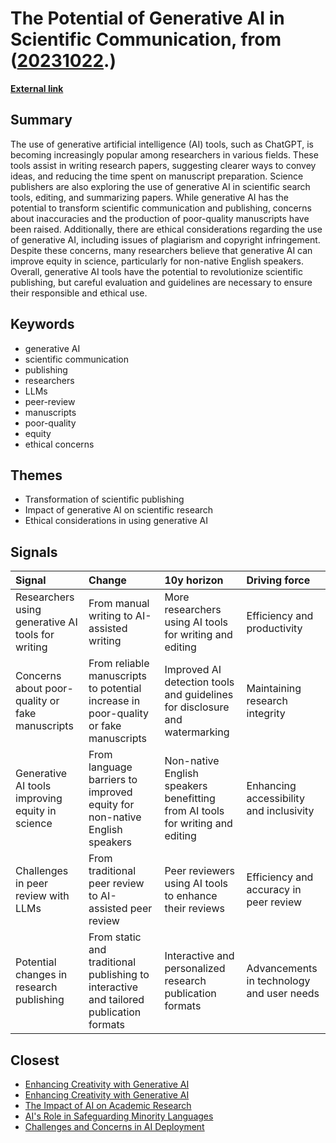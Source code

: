 # __The Potential of Generative AI in Scientific Communication__, from ([20231022](https://kghosh.substack.com/p/20231022).)

__[External link](https://www.nature.com/articles/d41586-023-03144-w)__



## Summary

The use of generative artificial intelligence (AI) tools, such as ChatGPT, is becoming increasingly popular among researchers in various fields. These tools assist in writing research papers, suggesting clearer ways to convey ideas, and reducing the time spent on manuscript preparation. Science publishers are also exploring the use of generative AI in scientific search tools, editing, and summarizing papers. While generative AI has the potential to transform scientific communication and publishing, concerns about inaccuracies and the production of poor-quality manuscripts have been raised. Additionally, there are ethical considerations regarding the use of generative AI, including issues of plagiarism and copyright infringement. Despite these concerns, many researchers believe that generative AI can improve equity in science, particularly for non-native English speakers. Overall, generative AI tools have the potential to revolutionize scientific publishing, but careful evaluation and guidelines are necessary to ensure their responsible and ethical use.

## Keywords

* generative AI
* scientific communication
* publishing
* researchers
* LLMs
* peer-review
* manuscripts
* poor-quality
* equity
* ethical concerns

## Themes

* Transformation of scientific publishing
* Impact of generative AI on scientific research
* Ethical considerations in using generative AI

## Signals

| Signal                                            | Change                                                                                 | 10y horizon                                                                   | Driving force                             |
|:--------------------------------------------------|:---------------------------------------------------------------------------------------|:------------------------------------------------------------------------------|:------------------------------------------|
| Researchers using generative AI tools for writing | From manual writing to AI-assisted writing                                             | More researchers using AI tools for writing and editing                       | Efficiency and productivity               |
| Concerns about poor-quality or fake manuscripts   | From reliable manuscripts to potential increase in poor-quality or fake manuscripts    | Improved AI detection tools and guidelines for disclosure and watermarking    | Maintaining research integrity            |
| Generative AI tools improving equity in science   | From language barriers to improved equity for non-native English speakers              | Non-native English speakers benefitting from AI tools for writing and editing | Enhancing accessibility and inclusivity   |
| Challenges in peer review with LLMs               | From traditional peer review to AI-assisted peer review                                | Peer reviewers using AI tools to enhance their reviews                        | Efficiency and accuracy in peer review    |
| Potential changes in research publishing          | From static and traditional publishing to interactive and tailored publication formats | Interactive and personalized research publication formats                     | Advancements in technology and user needs |

## Closest

* [Enhancing Creativity with Generative AI](de55bd2afb2b9bfadae84d2a0fb8b4e8)
* [Enhancing Creativity with Generative AI](e2006a4269f097491cc98583df08a47d)
* [The Impact of AI on Academic Research](04ea36e5447d3914bd8e463d50f2715f)
* [AI's Role in Safeguarding Minority Languages](5855d1890365d87af3f5ed4289e6a69e)
* [Challenges and Concerns in AI Deployment](382e9ebc1e518ee49e541da1e6b5f8af)